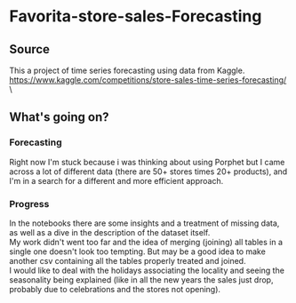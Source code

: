 # Favorita-store-sales-Forecasting
## Source
This a project of time series forecasting using data from Kaggle. https://www.kaggle.com/competitions/store-sales-time-series-forecasting/ \
## What's going on?
### Forecasting
Right now I'm stuck because i was thinking about using Porphet but I came across a lot of different data (there are 50+ stores times 20+ products), and I'm in a search for a different and more efficient approach.
### Progress
In the notebooks there are some insights and a treatment of missing data, as well as a dive in the description of the dataset itself. \
My work didn't went too far and the idea of merging (joining) all tables in a single one doesn't look too tempting. But may be a good idea to make another csv containing all the tables properly treated and joined.\
I would like to deal with the holidays associating the locality and seeing the seasonality being explained (like in all the new years the sales just drop, probably due to celebrations and the stores not opening).

